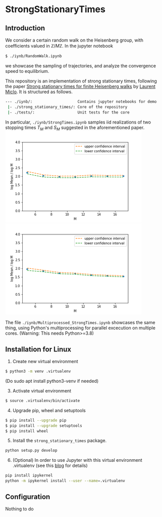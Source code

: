# StrongStationaryTimes

## Introduction

We consider a certain random walk on the Heisenberg group, with coefficients valued in $\mathbb{Z}/ M \mathbb{Z}$. In the jupyter notebook
```bash
$ ./iynb/RandomWalk.ipynb
```
we showcase the sampling of trajectories, and analyze the convergence speed to equilibrium.

This repository is an implementation of strong stationary times, following the paper [Strong stationary times for finite Heisenberg walks](https://hal.archives-ouvertes.fr/hal-03016958) by [Laurent Miclo](https://perso.math.univ-toulouse.fr/miclo/). It is structured as follows.
```bash
--- ./iynb/:                    Contains jupyter notebooks for demo
 |- ./strong_stationary_times/: Core of the repository
 |- ./tests/:                   Unit tests for the core

```

In particular, ```./iynb/StrongTimes.ipynb``` samples iid realizations of two stopping times $T_M$ and $S_M$ suggested in the aforementioned paper. 
![How T scales](./ipynb/T_log_mean_vs_M.png "How T scales")
![How S scales](./ipynb/S_log_mean_vs_M.png "How S scales")


The file ```./iynb/Multiprocessed_StrongTimes.ipynb``` showcases the same thing, using Python's multiprocessing for parallel excecution on multiple cores. (Warning: This needs Python>=3.8)

## Installation for Linux

1. Create new virtual environment

```bash
$ python3 -m venv .virtualenv
```

(Do
sudo apt install python3-venv
if needed)

3. Activate virtual environment

```bash
$ source .virtualenv/bin/activate
```

4. Upgrade pip, wheel and setuptools 

```bash
$ pip install --upgrade pip
$ pip install --upgrade setuptools
$ pip install wheel
```

5. Install the `strong_stationary_times` package.

```bash
python setup.py develop
```

6. (Optional) In order to use Jupyter with this virtual environment .virtualenv (see this [blog](https://janakiev.com/blog/jupyter-virtual-envs/) for details)
```bash
pip install ipykernel
python -m ipykernel install --user --name=.virtualenv
```

## Configuration
Nothing to do
